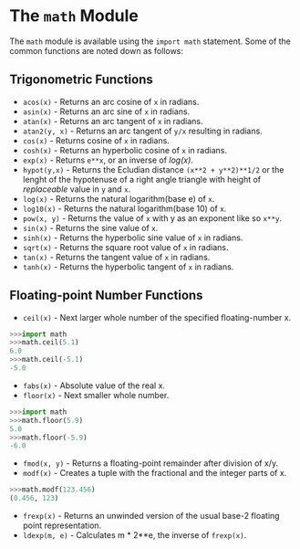 # The `math` Module #

The `math` module is available using the `import math` statement. Some of the common functions are noted down as follows:

Trigonometric Functions
---------

- `acos(x)` - Returns an arc cosine of `x` in radians.
- `asin(x)` - Returns an arc sine of `x` in radians.
- `atan(x)` - Returns an arc tangent of `x` in radians.
- `atan2(y, x)` - Returns an arc tangent of `y/x` resulting in radians.
- `cos(x)` - Returns cosine of `x` in radians.
- `cosh(x)` - Returns an hyperbolic cosine of `x` in radians.
- `exp(x)` - Returns `e**x`, or an inverse of _log(x)_.
- `hypot(y,x)` - Returns the Ecludian distance `(x**2 + y**2)**1/2` or the lenght of the hypotenuse of a right angle triangle with height of _replaceable_ value in `y` and `x`.
- `log(x)` - Returns the natural logarithm(base e) of `x`.
- `log10(x)` - Returns the natural logarithm(base 10) of `x`.
- `pow(x, y)` - Returns the value of `x` with y as an exponent like so `x**y`.
- `sin(x)` - Returns the sine value of `x`.
- `sinh(x)` - Returns the hyperbolic sine value of `x` in radians.
- `sqrt(x)` - Returns the square root value of `x` in radians.
- `tan(x)` - Returns the tangent value of `x` in radians.
- `tanh(x)` - Returns the hyperbolic tangent of `x` in radians.

Floating-point Number Functions
-------------

- `ceil(x)` - Next larger whole number of the specified floating-number x.

```Python
>>>import math
>>>math.ceil(5.1)
6.0
>>>math.ceil(-5.1)
-5.0  
```

- `fabs(x)` - Absolute value of the real x.
- `floor(x)` - Next smaller whole number.

```Python
>>>import math
>>>math.floor(5.9)
5.0
>>>math.floor(-5.9)
-6.0
```

- `fmod(x, y)` - Returns a floating-point remainder after division of x/y.
- `modf(x)` - Creates a tuple with the fractional and the integer parts of x.

```Python
>>>math.modf(123.456)
(0.456, 123)
```

- `frexp(x)` - Returns an unwinded version of the usual base-2 floating point representation.
- `ldexp(m, e)` - Calculates m * 2**e, the inverse of `frexp(x)`.
